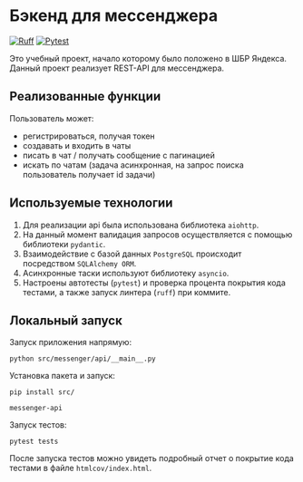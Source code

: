 # Бэкенд для мессенджера

[![Ruff](https://github.com/LoveSolaristics/messenger-api/actions/workflows/flake8.yml/badge.svg?branch=master)](https://github.com/LoveSolaristics/messenger-api/actions/workflows/linters.yml)
[![Pytest](https://github.com/LoveSolaristics/messenger-api/actions/workflows/pytest.yml/badge.svg?branch=master)](https://github.com/LoveSolaristics/messenger-api/actions/workflows/pytest.yml)

Это учебный проект, начало которому было положено в ШБР Яндекса. 
Данный проект реализует REST-API для мессенджера. 

## Реализованные функции 

Пользователь может:

- регистрироваться, получая токен
- создавать и входить в чаты 
- писать в чат / получать сообщение с пагинацией
- искать по чатам (задача асинхронная, на запрос поиска пользователь получает id задачи)

## Используемые технологии

1. Для реализации api была использована библиотека `aiohttp`. 
2. На данный момент валидация запросов осуществляется с помощью библиотеки `pydantic`. 
3. Взаимодействие с базой данных `PostgreSQL` происходит посредством `SQLAlchemy ORM`. 
4. Асинхронные таски используют библиотеку `asyncio`.
5. Настроены автотесты (`pytest`) и проверка процента покрытия кода тестами, а также запуск линтера (`ruff`) при коммите.

## Локальный запуск

Запуск приложения напрямую:

```commandline
python src/messenger/api/__main__.py
```

Установка пакета и запуск:

```commandline
pip install src/
```

```commandline
messenger-api
```

Запуск тестов:

```commandline
pytest tests
```

После запуска тестов можно увидеть подробный отчет о покрытие кода тестами в файле `htmlcov/index.html`.